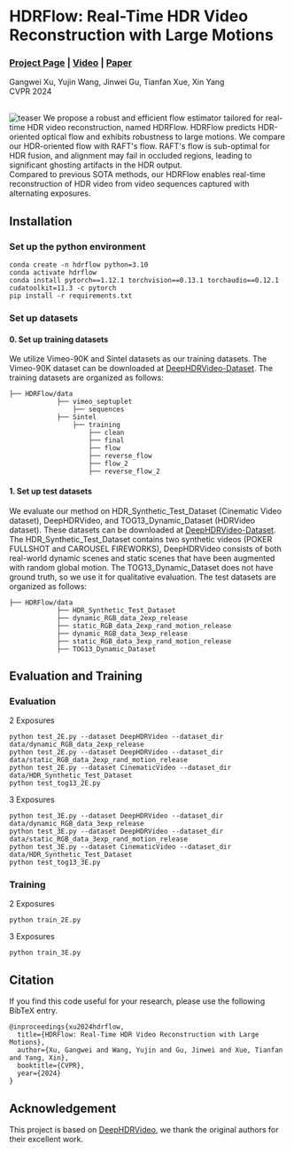 # HDRFlow: Real-Time HDR Video Reconstruction with Large Motions
### [Project Page](https://openimaginglab.github.io/HDRFlow/) | [Video]() | [Paper](https://arxiv.org/pdf/2403.03447.pdf) <br>

Gangwei Xu, Yujin Wang, Jinwei Gu, Tianfan Xue, Xin Yang <br>
CVPR 2024 <br><br>

![teaser](docs/static/images/teaser.png)
We propose a robust and efficient flow estimator tailored for real-time HDR video reconstruction, named HDRFlow. HDRFlow predicts HDR-oriented optical flow and exhibits robustness to large motions. We compare our HDR-oriented flow with RAFT's flow. RAFT's flow is sub-optimal for HDR fusion, and alignment may fail in occluded regions, leading to significant ghosting artifacts in the HDR output.<br>
Compared to previous SOTA methods, our HDRFlow enables real-time reconstruction of HDR video from video sequences captured with alternating exposures.

## Installation

### Set up the python environment

```
conda create -n hdrflow python=3.10
conda activate hdrflow
conda install pytorch==1.12.1 torchvision==0.13.1 torchaudio==0.12.1 cudatoolkit=11.3 -c pytorch
pip install -r requirements.txt
```

### Set up datasets

#### 0. Set up training datasets
We utilize Vimeo-90K and Sintel datasets as our training datasets. The Vimeo-90K dataset can be downloaded at [DeepHDRVideo-Dataset](https://github.com/guanyingc/DeepHDRVideo-Dataset). The training datasets are organized as follows:
```
├── HDRFlow/data
            ├── vimeo_septuplet
                ├── sequences
            ├── Sintel
                ├── training
                    ├── clean
                    ├── final
                    ├── flow
                    ├── reverse_flow
                    ├── flow_2
                    ├── reverse_flow_2
```

#### 1. Set up test datasets
We evaluate our method on HDR_Synthetic_Test_Dataset (Cinematic Video dataset), DeepHDRVideo, and TOG13_Dynamic_Dataset (HDRVideo dataset). These datasets can be downloaded at [DeepHDRVideo-Dataset](https://github.com/guanyingc/DeepHDRVideo-Dataset). The HDR_Synthetic_Test_Dataset contains two synthetic videos (POKER FULLSHOT and CAROUSEL FIREWORKS), DeepHDRVideo consists of both real-world dynamic scenes and static scenes that have been augmented with random global motion. The TOG13_Dynamic_Dataset does not have ground truth, so we use it for qualitative evaluation. The test datasets are organized as follows:

```
├── HDRFlow/data
            ├── HDR_Synthetic_Test_Dataset
            ├── dynamic_RGB_data_2exp_release
            ├── static_RGB_data_2exp_rand_motion_release
            ├── dynamic_RGB_data_3exp_release
            ├── static_RGB_data_3exp_rand_motion_release
            ├── TOG13_Dynamic_Dataset
```

## Evaluation and Training
### Evaluation
2 Exposures
```
python test_2E.py --dataset DeepHDRVideo --dataset_dir data/dynamic_RGB_data_2exp_release
python test_2E.py --dataset DeepHDRVideo --dataset_dir data/static_RGB_data_2exp_rand_motion_release
python test_2E.py --dataset CinematicVideo --dataset_dir data/HDR_Synthetic_Test_Dataset
python test_tog13_2E.py
```

3 Exposures
```
python test_3E.py --dataset DeepHDRVideo --dataset_dir data/dynamic_RGB_data_3exp_release
python test_3E.py --dataset DeepHDRVideo --dataset_dir data/static_RGB_data_3exp_rand_motion_release
python test_3E.py --dataset CinematicVideo --dataset_dir data/HDR_Synthetic_Test_Dataset
python test_tog13_3E.py
```
### Training
2 Exposures
```
python train_2E.py
```

3 Exposures
```
python train_3E.py
```

## Citation

If you find this code useful for your research, please use the following BibTeX entry.

```
@inproceedings{xu2024hdrflow,
  title={HDRFlow: Real-Time HDR Video Reconstruction with Large Motions},
  author={Xu, Gangwei and Wang, Yujin and Gu, Jinwei and Xue, Tianfan and Yang, Xin},
  booktitle={CVPR},
  year={2024}
}
```

## Acknowledgement
This project is based on [DeepHDRVideo](https://github.com/guanyingc/DeepHDRVideo), we thank the original authors for their excellent work.

